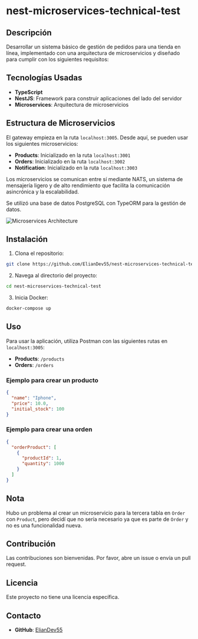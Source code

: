 # nest-microservices-technical-test

## Descripción

Desarrollar un sistema básico de gestión de pedidos para una tienda en línea, implementado con una arquitectura de microservicios y diseñado para cumplir con los siguientes requisitos:

## Tecnologías Usadas

- **TypeScript**
- **NestJS**: Framework para construir aplicaciones del lado del servidor
- **Microservices**: Arquitectura de microservicios

## Estructura de Microservicios

El gateway empieza en la ruta `localhost:3005`. Desde aquí, se pueden usar los siguientes microservicios:

- **Products**: Inicializado en la ruta `localhost:3001`
- **Orders**: Inicializado en la ruta `localhost:3002`
- **Notification**: Inicializado en la ruta `localhost:3003`

Los microservicios se comunican entre sí mediante NATS, un sistema de mensajería ligero y de alto rendimiento que facilita la comunicación asincrónica y la escalabilidad.

Se utilizó una base de datos PostgreSQL con TypeORM para la gestión de datos.

![Microservices Architecture](https://res.cloudinary.com/dw6vdykba/image/upload/v1734711159/o5klikmvz7jp7bv0upmp.jpg)

## Instalación

1. Clona el repositorio:

```bash
git clone https://github.com/ElianDev55/nest-microservices-technical-test.git
```

2. Navega al directorio del proyecto:

```bash
cd nest-microservices-technical-test
```

3. Inicia Docker:

```bash
docker-compose up
```

## Uso

Para usar la aplicación, utiliza Postman con las siguientes rutas en `localhost:3005`:

- **Products**: `/products`
- **Orders**: `/orders`

### Ejemplo para crear un producto

```json
{
  "name": "Iphone",
  "price": 10.0,
  "initial_stock": 100
}
```

### Ejemplo para crear una orden

```json
{
  "orderProduct": [
    {
      "productId": 1,
      "quantity": 1000
    }
  ]
}
```

## Nota

Hubo un problema al crear un microservicio para la tercera tabla en `Order` con `Product`, pero decidí que no sería necesario ya que es parte de `Order` y no es una funcionalidad nueva.

## Contribución

Las contribuciones son bienvenidas. Por favor, abre un issue o envía un pull request.

## Licencia

Este proyecto no tiene una licencia específica.

## Contacto

- **GitHub**: [ElianDev55](https://github.com/ElianDev55)
